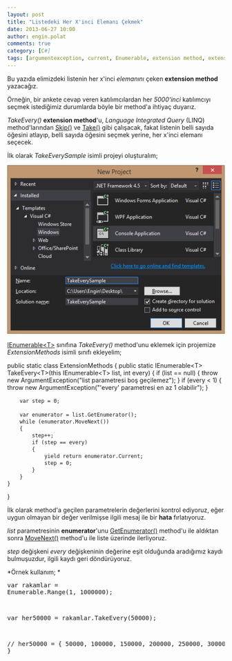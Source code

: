 ```yaml
---
layout: post
title: "Listedeki Her X'inci Elemanı Çekmek"
date: 2013-06-27 10:00
author: engin.polat
comments: true
category: [C#]
tags: [argumentexception, current, Enumerable, extension method, extensionmethod, getenumerator, IEnumerable, ienumerator, interface, linq, method, MoveNext, range, return, skip, take, throw, while, yield]
---
```

Bu yazıda elimizdeki listenin her x'inci *elemanını* çeken **extension method** yazacağız.

Örneğin, bir ankete cevap veren katılımcılardan her *5000'inci* katılımcıyı seçmek istediğimiz durumlarda böyle bir method'a ihtiyaç duyarız.

*TakeEvery()* **extension method**'u, *Language Integrated Query* (LINQ) method'larından <a href="http://msdn.microsoft.com/en-us/library/bb358985.aspx" title="Enumerable.Skip&lt;TSource&gt; Method" target="_blank">Skip()</a> ve <a href="http://msdn.microsoft.com/en-us/library/bb503062.aspx" title="Enumerable.Take&lt;TSource&gt; Method" target="_blank">Take()</a> gibi çalışacak, fakat listenin belli sayıda öğesini atlayıp, belli sayıda öğesini seçmek yerine, her x'inci elemanı seçecek.

İlk olarak *TakeEverySample* isimli projeyi oluşturalım;

![](/assets/uploads/2013/06/TakeEvery-1.png)

<a href="http://msdn.microsoft.com/en-us/library/9eekhta0.aspx" title="IEnumerable&lt;T&gt; Interface" target="_blank">IEnumerable&lt;T&gt;</a> sınıfına *TakeEvery()* method'unu eklemek için projemize *ExtensionMethods* isimli sınıfı ekleyelim;



public static class ExtensionMethods
{
    public static IEnumerable&lt;T&gt; TakeEvery&lt;T&gt;(this IEnumerable&lt;T&gt; list, int every)
    {
        if (list == null)
        {
            throw new ArgumentException("list parametresi boş geçilemez");
        }
        if (every < 1)
        {
            throw new ArgumentException("'every' parametresi en az 1 olabilir");
        }

        var step = 0;

        var enumerator = list.GetEnumerator();
        while (enumerator.MoveNext())
        {
            step++;
            if (step == every)
            {
                yield return enumerator.Current;
                step = 0;
            }
        }
    }
}</pre>

İlk olarak method'a geçilen parametrelerin değerlerini kontrol ediyoruz, eğer uygun olmayan bir değer verilmişse ilgili mesaj ile bir **hata** fırlatıyoruz.

*list* parametresinin **enumerator**'unu <a href="http://msdn.microsoft.com/library/system.collections.ienumerable.getenumerator" title="IEnumerable.GetEnumerator Method" target="_blank">GetEnumerator()</a> method'u ile aldıktan sonra <a href="http://msdn.microsoft.com/library/system.collections.ienumerator.movenext" title="IEnumerator.MoveNext Method" target="_blank">MoveNext()</a> method'u ile liste üzerinde ilerliyoruz.

*step* değişkeni *every* değişkeninin değerine eşit olduğunda aradığımız kaydı bulmuşuzdur, ilgili kaydı geri döndürüyoruz.

*Örnek kullanım;
*
</pre><pre class="brush:csharp">var rakamlar = Enumerable.Range(1, 1000000);

var her50000 = rakamlar.TakeEvery(50000);

// her50000 = { 50000, 100000, 150000, 200000, 250000, 300000, ... }



